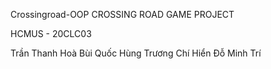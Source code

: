 Crossingroad-OOP
CROSSING ROAD GAME PROJECT

HCMUS - 20CLC03

Trần Thanh Hoà
Bùi Quốc Hùng
Trương Chí Hiển
Đỗ Minh Trí
